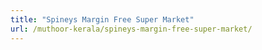 ```yaml
---
title: "Spineys Margin Free Super Market"
url: /muthoor-kerala/spineys-margin-free-super-market/
---
```

